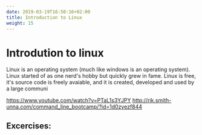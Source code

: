 ```yaml
---
date: 2019-03-19T16:50:16+02:00
title: Introduction to Linux
weight: 15
---
```

# Introdution to linux

Linux is an operating system (much like windows is an operating system). Linux started of as one nerd's hobby but quickly grew in fame. Linux is free, it's source code is freely avaiable, and it is created, developed and used by a large communi

https://www.youtube.com/watch?v=PTaL1s3YJPY
http://rik.smith-unna.com/command_line_bootcamp/?id=1d0zyezf844

## Excercises:
